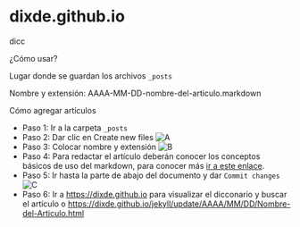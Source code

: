 # dixde.github.io
dicc

¿Cómo usar?

Lugar donde se guardan los archivos `_posts` 

Nombre y extensión:
AAAA-MM-DD-nombre-del-articulo.markdown

Cómo agregar artículos  
* Paso 1: Ir a la carpeta `_posts` 
* Paso 2: Dar clic en Create new files
![A](https://dixde.github.io/css/aa.PNG)
* Paso 3: Colocar nombre y extensión
![B](https://dixde.github.io/css/cc.PNG)
* Paso 4: Para redactar el artículo deberán conocer los conceptos básicos de uso del markdown, para conocer más [ir a este enlace](http://joedicastro.com/pages/markdown.html). 
* Paso 5: Ir hasta la parte de abajo del documento y dar `Commit changes`
![C](https://dixde.github.io/css/bb.PNG)
* Paso 6: Ir a https://dixde.github.io para visualizar el dicconario y buscar el artículo o https://dixde.github.io/jekyll/update/AAAA/MM/DD/Nombre-del-Articulo.html

